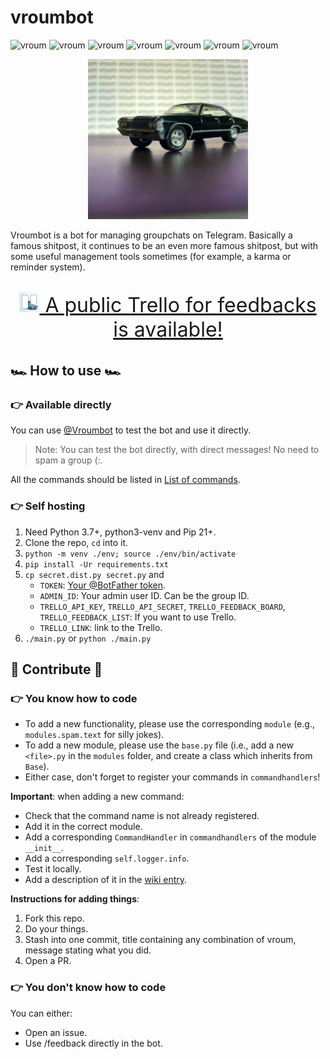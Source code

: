 # vroumbot
![vroum](https://img.shields.io/badge/vroum-vroum-FF0000)
![vroum](https://img.shields.io/badge/vroum-vroum-FF9900)
![vroum](https://img.shields.io/badge/vroum-vroum-FFD800)
![vroum](https://img.shields.io/badge/vroum-vroum-00CC00)
![vroum](https://img.shields.io/badge/vroum-vroum-AAAAFF)
![vroum](https://img.shields.io/badge/vroum-vroum-CC00FF)
![vroum](https://img.shields.io/badge/vroum-vroum-CC00FF)

<p align="center">
  <img src="./media/logo.jpg" width=256px">
</p>

Vroumbot is a bot for managing groupchats on Telegram. Basically a famous shitpost, it continues to be an even more famous shitpost, but with some useful management tools sometimes (for example, a karma or reminder system).

<p align="center" style="font-size:32px;">
  <a href="https://trello.com/b/fTqNq2xu/vroumbot-public" target="_blank"><img src="./media/icon.png" height=32px> A public Trello for feedbacks is available!</a>
</p>

## 🏎️ How to use 🏎️
### 👉 Available directly
You can use [@Vroumbot](https://t.me/vroumbot) to test the bot and use it directly.

> Note: You can test the bot directly, with direct messages! No need to spam a group (:.

All the commands should be listed in [List of commands](https://github.com/Amustache/vroumbot/wiki/List-of-commands).

### 👉 Self hosting
1. Need Python 3.7+, python3-venv and Pip 21+.
2. Clone the repo, `cd` into it.
3. `python -m venv ./env; source ./env/bin/activate`
4. `pip install -Ur requirements.txt`
5. `cp secret.dist.py secret.py` and
   - `TOKEN`: [Your @BotFather token](https://core.telegram.org/bots).
   - `ADMIN_ID`: Your admin user ID. Can be the group ID.
   - `TRELLO_API_KEY`, `TRELLO_API_SECRET`, `TRELLO_FEEDBACK_BOARD`, `TRELLO_FEEDBACK_LIST`: If you want to use Trello.
   - `TRELLO_LINK`: link to the Trello.
6. `./main.py` or `python ./main.py`

## 🚗 Contribute 🚗
### 👉 You know how to code
- To add a new functionality, please use the corresponding `module` (e.g., `modules.spam.text` for silly jokes).
- To add a new module, please use the `base.py` file (i.e., add a new `<file>.py` in the `modules` folder, and create a class which inherits from `Base`).
- Either case, don't forget to register your commands in `commandhandlers`!

**Important**: when adding a new command:
- Check that the command name is not already registered.
- Add it in the correct module.
- Add a corresponding `CommandHandler` in `commandhandlers` of the module `__init__`.
- Add a corresponding `self.logger.info`.
- Test it locally.
- Add a description of it in the [wiki entry](https://github.com/Amustache/vroumbot/wiki/List-of-commands).

**Instructions for adding things**:
1. Fork this repo.
2. Do your things.
3. Stash into one commit, title containing any combination of vroum, message stating what you did.
4. Open a PR.

### 👉 You don't know how to code
You can either:
- Open an issue.
- Use /feedback <what you want to have added> directly in the bot.
